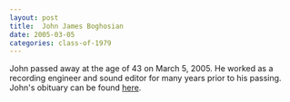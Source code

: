 ```yaml
---
layout: post
title:  John James Boghosian
date: 2005-03-05
categories: class-of-1979
---
```

John passed away at the age of 43 on March 5, 2005. He worked as a recording engineer and sound editor for many years prior to his passing. John's obituary can be found [here](http://tinyurl.com/o2z2t8n).
